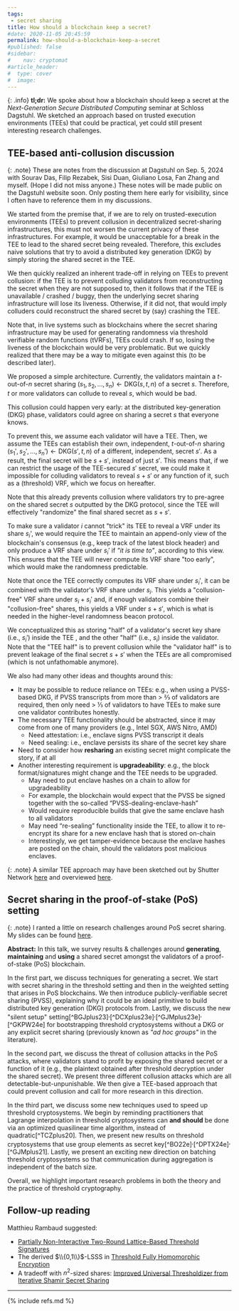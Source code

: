 ```yaml
---
tags:
 - secret sharing
title: How should a blockchain keep a secret?
#date: 2020-11-05 20:45:59
permalink: how-should-a-blockchain-keep-a-secret
#published: false
#sidebar:
#    nav: cryptomat
#article_header:
#  type: cover
#  image:
---
```


{: .info}
**tl;dr:** 
We spoke about how a blockchain should keep a secret at the _Next-Generation Secure Distributed Computing_ seminar at Schloss Dagstuhl.
We sketched an approach based on trusted execution environments (TEEs) that could be practical, yet could still present interesting research challenges.

<!--more-->

<!-- Here you can define LaTeX macros -->
<div style="display: none;">$
$</div>
<!-- $ 
-->

## TEE-based anti-collusion discussion

{: .note}
These are notes from the discussion at Dagstuhl on Sep. 5, 2024 with
Sourav Das, Filip Rezabek, Sisi Duan, Giuliano Losa, Fan Zhang and myself.
(Hope I did not miss anyone.)
These notes will be made public on the Dagstuhl website soon.
Only posting them here early for visibility, since I often have to reference them in my discussions.


We started from the premise that, if we are to rely on trusted-execution environments (TEEs) to prevent collusion in decentralized secret-sharing infrastructures, this must not worsen the current privacy of these infrastructures.
For example, it would be unacceptable for a break in the TEE to lead to the shared secret being revealed.
Therefore, this excludes naive solutions that try to avoid a distributed key generation (DKG) by simply storing the shared secret in the TEE.

We then quickly realized an inherent trade-off in relying on TEEs to prevent collusion: if the TEE is to prevent colluding validators from reconstructing the secret when they are not supposed to, then it follows that if the TEE is unavailable / crashed / buggy, then the underlying secret sharing infrastructure will lose its liveness.
Otherwise, if it did not, that would imply colluders could reconstruct the shared secret by (say) crashing the TEE.

Note that, in live systems such as blockchains where the secret sharing infrastructure may be used for generating randomness via threshold verifiable random functions (tVRFs), TEEs could crash. 
If so, losing the liveness of the blockchain would be very problematic. But we quickly realized that there may be a way to mitigate even against this (to be described later).

We proposed a simple architecture. 
Currently, the validators maintain a $t$-out-of-$n$ secret sharing $(s_1, s_2, \ldots, s_n) \gets \mathsf{DKG}(s, t, n)$ of a secret $s$. 
Therefore, $t$ or more validators can collude to reveal $s$, which would be bad. 

This collusion could happen very early: at the distributed key-generation (DKG) phase, validators could agree on sharing a secret $s$ that everyone knows.

To prevent this, we assume each validator will have a TEE.
Then, we assume the TEEs can establish their own, independent, $t$-out-of-$n$ sharing $(s_1', s_2', \ldots, s_n') \gets \mathsf{DKG}(s', t, n)$ of a different, independent, secret $s'$.
As a result, the final secret will be $s+s'$, instead of just $s'$.
This means that, if we can restrict the usage of the TEE-secured $s'$ secret, we could make it impossible for colluding validators to reveal $s+s'$ or any function of it, such as a (threshold) VRF, which we focus on hereafter.

Note that this already prevents collusion where validators try to pre-agree on the shared secret $s$ outputted by the DKG protocol, since the TEE will effectively "randomize" the final shared secret as $s+s'$.

To make sure a validator $i$ cannot "trick" its TEE to reveal a VRF under its share $s_i$', we would require the TEE to maintain an append-only view of the blockchain's consensus (e.g., keep track of the latest block header) and only produce a VRF share under $s_i'$ if _"it is time to"_, according to this view.
This ensures that the TEE will never compute its VRF share "too early", which would make the randomness predictable.

Note that once the TEE correctly computes its VRF share under $s_i'$, it can be combined with the validator's VRF share under $s_i$.
This yields a "collusion-free" VRF share under $s_i+s_i'$ and, if enough validators combine their "collusion-free" shares, this yields a VRF under $s+s'$, which is what is needed in the higher-level randomness beacon protocol.

We conceptualized this as storing "half" of a validator's secret key share (i.e., $s_i'$) inside the TEE , and the other "half" (i.e., $s_i$) inside the validator.
Note that the "TEE half" is to prevent collusion while the "validator half" is to prevent leakage of the final secret $s+s'$ when the TEEs are all compromised (which is not unfathomable anymore).

We also had many other ideas and thoughts around this:
 - It may be possible to reduce reliance on TEEs: e.g., when using a PVSS-based DKG, if PVSS transcripts from more than > ⅔ of validators are required, then only need > ⅓ of validators to have TEEs to make sure one validator contributes honestly.
 - The necessary TEE functionality should be abstracted, since it may come from one of many providers (e.g., Intel SGX, AWS Nitro, AMD)
    + Need attestation: i.e., enclave signs PVSS transcript it deals
    + Need sealing: i.e., enclave persists its share of the secret key share
 - Need to consider how **resharing** an existing secret might complicate the story, if at all
 - Another interesting requirement is **upgradeability**: e.g., the block format/signatures might change and the TEE needs to be upgraded.
    + May need to put enclave hashes on a chain to allow for upgradeability
    + For example, the blockchain would expect that the PVSS be signed together with the so-called “PVSS-dealing-enclave-hash”
    + Would require reproducible builds that give the same enclave hash to all validators
    + May need “re-sealing” functionality inside the TEE, to allow it to re-encrypt its share for a new enclave hash that is stored on-chain
    + Interestingly, we get tamper-evidence because the enclave hashes are posted on the chain, should the validators post malicious enclaves.

{: .note}
A similar TEE approach may have been sketched out by Shutter Network [here](https://shutternetwork.discourse.group/t/rfp-shuttertee-fortified-shutter-keypers-via-sgx/447?ref=blog.shutter.network) and overviewed [here](https://blog.shutter.network/shuttertee-layered-security-via-meshing-threshold-cryptography-and-state-of-the-art-tee-2/).

## Secret sharing in the proof-of-stake (PoS) setting

{: .note}
I ranted a little on research challenges around PoS secret sharing.
My slides can be found [here](https://docs.google.com/presentation/d/1lRR3scw_w-MhgiTGNgF--VeSxkQUdXmjgVGEG-dPTWY/edit?usp=sharing).

**Abstract:** In this talk, we survey results & challenges around **generating**, **maintaining** and **using** a shared secret amongst the validators of a proof-of-stake (PoS) blockchain.

In the first part, we discuss techniques for generating a secret.
We start with secret sharing in the threshold setting and then in the weighted setting that arises in PoS blockchains.
We then introduce publicly-verifiable secret sharing (PVSS), explaining why it could be an ideal primitive to build distributed key generation (DKG) protocols from.
Lastly, we discuss the new "silent setup" setting[^BGJplus23]$^,$[^DCXplus23e]$^,$[^GJMplus23e]$^,$[^GKPW24e] for bootstrapping threshold cryptosystems without a DKG or any explicit secret sharing (previously known as _"ad hoc groups"_ in the literature).

In the second part, we discuss the threat of collusion attacks in the PoS attacks, where validators stand to profit by exposing the shared secret or a function of it (e.g., the plaintext obtained after threshold decryption under the shared secret).
We present three different collusion attacks which are all detectable-but-unpunishable. 
We then give a TEE-based approach that could prevent collusion and call for more research in this direction.

In the third part, we discuss some new techniques used to speed up threshold cryptosystems.
We begin by reminding practitioners that Lagrange interpolation in threshold cryptosystems can **and should** be done via an optimized quasilinear time algorithm, instead of quadratic[^TCZplus20].
Then, we present new results on threshold cryptosystems that use group elements as secret key[^BO22e]$^,$[^DPTX24e]$^,$[^GJMplus21].
Lastly, we present an exciting new direction on batching threshold cryptosystems so that communication during aggregation is independent of the batch size.

Overall, we highlight important research problems in both the theory and the practice of threshold cryptography.

## Follow-up reading

Matthieu Rambaud suggested:
 - [Partially Non-Interactive Two-Round Lattice-Based Threshold Signatures
](https://eprint.iacr.org/2024/467)
 - The derived $\\{0,1\\}$-LSSS in [Threshold Fully Homomorphic Encryption](https://eprint.iacr.org/2017/257)
 - A tradeoff with $n^2$-sized shares: [Improved Universal Thresholdizer from Iterative Shamir Secret Sharing](https://eprint.iacr.org/2023/545)

<!--
## Pictures from Dagstuhl

<div class="swiper swiper-demo">
 <div class="swiper__wrapper">
  <div class="swiper__slide"><a href="/pictures/2024-09-05-dagstuhl-ngsdc.jpg"><img height="30%" src="/pictures/2024-09-05-dagstuhl-ngsdc.jpg" /></a></div>
 </div>
 <div class="swiper__button swiper__button--prev fas fa-chevron-left"></div>
 <div class="swiper__button swiper__button--next fas fa-chevron-right"></div>
</div>
-->

<script>
  {%- include scripts/lib/swiper.js -%}
  var SOURCES = window.TEXT_VARIABLES.sources;
  window.Lazyload.js(SOURCES.jquery, function() {
  $('.swiper-demo').swiper();
  });
</script>

---

{% include refs.md %}

